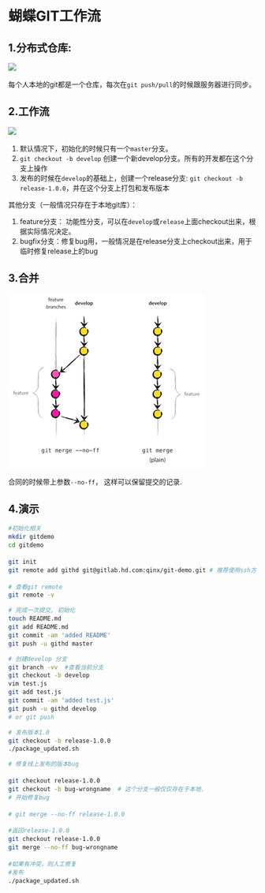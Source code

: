 # 蝴蝶GIT工作流

## 1.分布式仓库:
![](http://gitlab.hd.com/qinx/git-workflow/raw/master/git-workflow/repository.png)

每个人本地的git都是一个仓库，每次在`git push/pull`的时候跟服务器进行同步。

## 2.工作流
![](http://gitlab.hd.com/qinx/git-workflow/raw/master/git-workflow/git-workflow.png)

1. 默认情况下，初始化的时候只有一个`master`分支。 
2. `git checkout -b develop` 创建一个新develop分支。所有的开发都在这个分支上操作
3. 发布的时候在`develop`的基础上，创建一个release分支: `git checkout -b release-1.0.0`，并在这个分支上打包和发布版本

其他分支（一般情况只存在于本地git库）：
1. feature分支： 功能性分支，可以在`develop`或`release`上面checkout出来，根据实际情况决定。
2. bugfix分支：修复bug用，一般情况是在release分支上checkout出来，用于临时修复release上的bug

## 3.合并
![](https://github.com/nevernet/git-workflow-simple/raw/master/git-workflow/git-merge.png)

合同的时候带上参数`--no-ff`， 这样可以保留提交的记录.

## 4.演示


```bash
#初始化相关
mkdir gitdemo
cd gitdemo

git init
git remote add githd git@gitlab.hd.com:qinx/git-demo.git # 推荐使用ssh方式操作git

# 查看git remote
git remote -v
```

```bash
# 完成一次提交, 初始化
touch README.md
git add README.md
git commit -am 'added README'
git push -u githd master
```
 

```bash
# 创建develop 分支
git branch -vv  #查看当前分支
git checkout -b develop
vim test.js
git add test.js
git commit -am 'added test.js'
git push -u githd develop
# or git push
```
 

```bash
# 发布版本1.0 
git checkout -b release-1.0.0
./package_updated.sh
```
 

```bash
# 修复线上发布的版本bug

git checkout release-1.0.0
git checkout -b bug-wrongname  # 这个分支一般仅仅存在于本地.
# 开始修复bug

# git merge --no-ff release-1.0.0

#返回release-1.0.0
git checkout release-1.0.0
git merge --no-ff bug-wrongname

#如果有冲突，则人工修复
#发布
./package_updated.sh

``````
